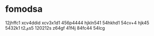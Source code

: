 # fomodsa
12jhffc1
xcv4ddid
xcv3x1d1
456p4444
hjkln541
54hkhd1
54cv+4
hjk45
5432k1
t2یs5
120212s
z64gf
41f4j
84fc44
54lcg
